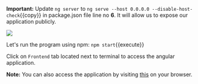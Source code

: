 **Important:** Update `ng server` to `ng serve --host 0.0.0.0 --disable-host-check`{{copy}} in package.json file line no **6**. It will allow us to expose our application publicly.

![](https://github.com/fenago/katacoda-scenarios/raw/master/savjee/savjeecoin-frontend/steps/6/1.JPG)
	
Let's run the program using npm:
`npm start`{{execute}}

Click on `Frontend` tab located next to terminal to access the angular application.

**Note:** You can also access the application by visiting [this](https://[[HOST_SUBDOMAIN]]-4200-[[KATACODA_HOST]].environments.katacoda.com/) on your browser.

